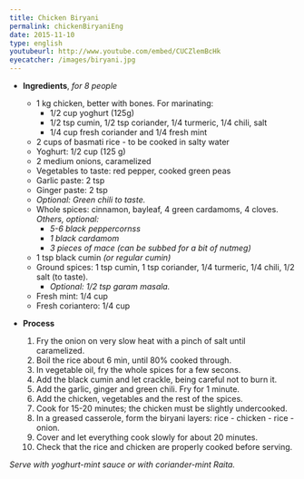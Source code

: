 ```yaml
---
title: Chicken Biryani
permalink: chickenBiryaniEng
date: 2015-11-10
type: english
youtubeurl: http://www.youtube.com/embed/CUCZlemBcHk
eyecatcher: /images/biryani.jpg
---
```


* **Ingredients**, _for 8 people_
 
  * 1 kg chicken, better with bones. For marinating: 
    * 1/2 cup yoghurt (125g) 
    * 1/2 tsp cumin, 1/2 tsp coriander, 1/4 turmeric, 1/4 chili, salt
    * 1/4 cup fresh coriander and 1/4 fresh mint
  * 2 cups of basmati rice - to be cooked in salty water
  * Yoghurt: 1/2 cup (125 g)
  * 2 medium onions, caramelized
  * Vegetables to taste: red pepper, cooked green peas
  * Garlic paste: 2 tsp
  * Ginger paste: 2 tsp
  * _Optional: Green chili to taste._
  * Whole spices: cinnamon, bayleaf, 4 green cardamoms, 4 cloves. _Others, optional:_ 
    * _5-6 black peppercornss_
    * _1 black cardamom_
    * _3 pieces of mace (can be subbed for a bit of nutmeg)_
  * 1 tsp black cumin _(or regular cumin)_
  * Ground spices: 1 tsp cumin, 1 tsp coriander, 1/4 turmeric, 1/4 chili, 1/2 salt (to taste). 
    * _Optional: 1/2 tsp garam masala._
  * Fresh mint: 1/4 cup
  * Fresh coriantero: 1/4 cup

* **Process**
  1. Fry the onion on very slow heat with a pinch of salt until caramelized. 
  2. Boil the rice about 6 min, until 80% cooked through.
  3. In vegetable oil, fry the whole spices for a few secons. 
  4. Add the black cumin and let crackle, being careful not to burn it.
  5. Add the garlic, ginger and green chili. Fry for 1 minute. 
  6. Add the chicken, vegetables and the rest of the spices.
  7. Cook for 15-20 minutes; the chicken must be slightly undercooked.
  8. In a greased casserole, form the biryani layers: rice - chicken - rice - onion.
  9. Cover and let everything cook slowly for about 20 minutes.
  10. Check that the rice and chicken are properly cooked before serving.

_Serve with yoghurt-mint sauce or with coriander-mint Raita._
